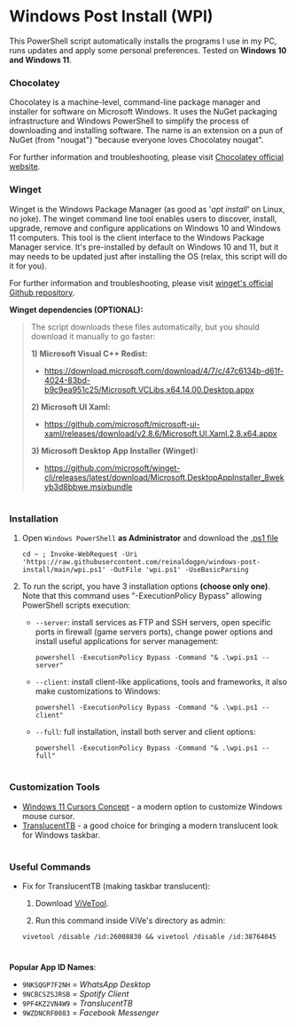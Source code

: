 # Windows Post Install (WPI)

This PowerShell script automatically installs the programs I use in my PC, runs updates and apply some personal preferences. Tested on **Windows 10 and Windows 11**.

### Chocolatey

Chocolatey is a machine-level, command-line package manager and installer for software on Microsoft Windows. It uses the NuGet packaging infrastructure and Windows PowerShell to simplify the process of downloading and installing software.
The name is an extension on a pun of NuGet (from "nougat") "because everyone loves Chocolatey nougat".

For further information and troubleshooting, please visit [Chocolatey official website](https://chocolatey.org/).

### Winget

Winget is the Windows Package Manager (as good as '*apt install*' on Linux, no joke). The winget command line tool enables users to discover, install, upgrade, remove and configure applications on Windows 10 and Windows 11 computers. This tool is the client interface to the Windows Package Manager service. It's pre-installed by default on Windows 10 and 11, but it may needs to be updated just after installing the OS (relax, this script will do it for you).

For further information and troubleshooting, please visit [winget's official Github repository](https://github.com/microsoft/winget-cli).

**Winget dependencies (OPTIONAL):**

> The script downloads these files automatically, but you should download it manually to go faster:
> 
> **1) Microsoft Visual C++ Redist:**
> 
> - https://download.microsoft.com/download/4/7/c/47c6134b-d61f-4024-83bd-b9c9ea951c25/Microsoft.VCLibs.x64.14.00.Desktop.appx
> 
> **2) Microsoft UI Xaml:**
> 
> - https://github.com/microsoft/microsoft-ui-xaml/releases/download/v2.8.6/Microsoft.UI.Xaml.2.8.x64.appx
>   
> **3) Microsoft Desktop App Installer (Winget):**
> 
> - https://github.com/microsoft/winget-cli/releases/latest/download/Microsoft.DesktopAppInstaller_8wekyb3d8bbwe.msixbundle

#
### Installation
1. Open `Windows PowerShell` **as Administrator** and download the [.ps1 file](https://raw.githubusercontent.com/reinaldogpn/windows-post-install/main/wpi.ps1)
    ```
    cd ~ ; Invoke-WebRequest -Uri 'https://raw.githubusercontent.com/reinaldogpn/windows-post-install/main/wpi.ps1' -OutFile 'wpi.ps1' -UseBasicParsing
    ```

2. To run the script, you have 3 installation options **(choose only one)**. Note that this command uses "-ExecutionPolicy Bypass" allowing PowerShell scripts execution:
    - `--server`: install services as FTP and SSH servers, open specific ports in firewall (game servers ports), change power options and install useful applications for server management:
        ```
        powershell -ExecutionPolicy Bypass -Command "& .\wpi.ps1 --server"
        ```
        
    - `--client`: install client-like applications, tools and frameworks, it also make customizations to Windows:
        ```
        powershell -ExecutionPolicy Bypass -Command "& .\wpi.ps1 --client"
        ```
        
    - `--full`: full installation, install both server and client options:
        ```
        powershell -ExecutionPolicy Bypass -Command "& .\wpi.ps1 --full"
        ```

#
### Customization Tools

* [Windows 11 Cursors Concept](https://www.deviantart.com/jepricreations/art/Windows-11-Cursors-Concept-v2-886489356) - a modern option to customize Windows mouse cursor.
* [TranslucentTB](https://apps.microsoft.com/store/detail/translucenttb/9PF4KZ2VN4W9?hl=en-us&gl=us) - a good choice for bringing a modern translucent look for Windows taskbar.

#
### Useful Commands

* Fix for TranslucentTB (making taskbar translucent):

    1. Download [ViVeTool](https://github.com/thebookisclosed/ViVe).

    2. Run this command inside ViVe's directory as admin:

    ``` batch
    vivetool /disable /id:26008830 && vivetool /disable /id:38764045
    ```

#
**Popular App ID Names**:
- `9NKSQGP7F2NH` = *WhatsApp Desktop*
- `9NCBCSZSJRSB` = *Spotify Client*
- `9PF4KZ2VN4W9` = *TranslucentTB*
- `9WZDNCRF0083` = *Facebook Messenger*
